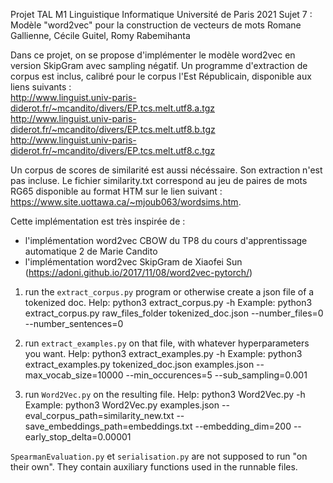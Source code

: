 Projet TAL M1 Linguistique Informatique Université de Paris 2021
Sujet 7 : Modèle "word2vec" pour la construction de vecteurs de mots
Romane Gallienne, Cécile Guitel, Romy Rabemihanta



Dans ce projet, on se propose d'implémenter le modèle word2vec en version SkipGram avec sampling négatif. Un programme d'extraction de corpus est inclus, calibré pour le corpus l'Est Républicain, disponible aux liens suivants :  
http://www.linguist.univ-paris-diderot.fr/~mcandito/divers/EP.tcs.melt.utf8.a.tgz  
http://www.linguist.univ-paris-diderot.fr/~mcandito/divers/EP.tcs.melt.utf8.b.tgz  
http://www.linguist.univ-paris-diderot.fr/~mcandito/divers/EP.tcs.melt.utf8.c.tgz  

Un corpus de scores de similarité est aussi nécéssaire. Son extraction n'est pas incluse. Le fichier similarity.txt correspond au jeu de paires de mots RG65 disponible au format HTM sur le lien suivant : https://www.site.uottawa.ca/~mjoub063/wordsims.htm.

Cette implémentation est très inspirée de :
- l'implémentation word2vec CBOW du TP8 du cours d'apprentissage automatique 2 de Marie Candito
- l'implémentation word2vec SkipGram de Xiaofei Sun (https://adoni.github.io/2017/11/08/word2vec-pytorch/)



1) run the `extract_corpus.py` program or otherwise create a json file of a tokenized doc.
Help: python3 extract_corpus.py -h
Example: python3 extract_corpus.py raw_files_folder tokenized_doc.json --number_files=0 --number_sentences=0

2) run `extract_examples.py` on that file, with whatever hyperparameters you want.
Help: python3 extract_examples.py -h
Example: python3 extract_examples.py tokenized_doc.json examples.json --max_vocab_size=10000 --min_occurences=5 --sub_sampling=0.001

3) run `Word2Vec.py` on the resulting file.
Help: python3 Word2Vec.py -h
Example: python3 Word2Vec.py examples.json --eval_corpus_path=similarity_new.txt --save_embeddings_path=embeddings.txt --embedding_dim=200 --early_stop_delta=0.00001

`SpearmanEvaluation.py` et `serialisation.py` are not supposed to run "on their own". They contain auxiliary functions used in the runnable files.
